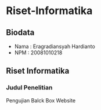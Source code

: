 # Riset-Informatika

## Biodata
- Nama   : Eragradiansyah Hardianto
- NPM    : 20081010218

## Riset Informatika

### Judul Penelitian
Pengujian Balck Box Website 
